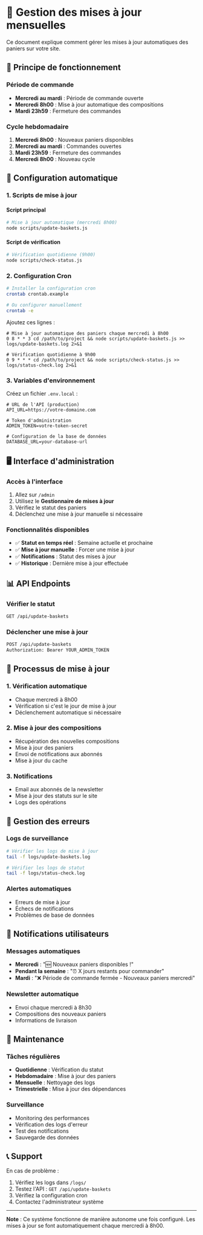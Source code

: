 # 📅 Gestion des mises à jour mensuelles

Ce document explique comment gérer les mises à jour automatiques des paniers sur votre site.

## 🎯 Principe de fonctionnement

### Période de commande
- **Mercredi au mardi** : Période de commande ouverte
- **Mercredi 8h00** : Mise à jour automatique des compositions
- **Mardi 23h59** : Fermeture des commandes

### Cycle hebdomadaire
1. **Mercredi 8h00** : Nouveaux paniers disponibles
2. **Mercredi au mardi** : Commandes ouvertes
3. **Mardi 23h59** : Fermeture des commandes
4. **Mercredi 8h00** : Nouveau cycle

## 🔧 Configuration automatique

### 1. Scripts de mise à jour

#### Script principal
```bash
# Mise à jour automatique (mercredi 8h00)
node scripts/update-baskets.js
```

#### Script de vérification
```bash
# Vérification quotidienne (9h00)
node scripts/check-status.js
```

### 2. Configuration Cron

```bash
# Installer la configuration cron
crontab crontab.example

# Ou configurer manuellement
crontab -e
```

Ajoutez ces lignes :
```cron
# Mise à jour automatique des paniers chaque mercredi à 8h00
0 8 * * 3 cd /path/to/project && node scripts/update-baskets.js >> logs/update-baskets.log 2>&1

# Vérification quotidienne à 9h00
0 9 * * * cd /path/to/project && node scripts/check-status.js >> logs/status-check.log 2>&1
```

### 3. Variables d'environnement

Créez un fichier `.env.local` :
```env
# URL de l'API (production)
API_URL=https://votre-domaine.com

# Token d'administration
ADMIN_TOKEN=votre-token-secret

# Configuration de la base de données
DATABASE_URL=your-database-url
```

## 🖥️ Interface d'administration

### Accès à l'interface
1. Allez sur `/admin`
2. Utilisez le **Gestionnaire de mises à jour**
3. Vérifiez le statut des paniers
4. Déclenchez une mise à jour manuelle si nécessaire

### Fonctionnalités disponibles
- ✅ **Statut en temps réel** : Semaine actuelle et prochaine
- ✅ **Mise à jour manuelle** : Forcer une mise à jour
- ✅ **Notifications** : Statut des mises à jour
- ✅ **Historique** : Dernière mise à jour effectuée

## 📊 API Endpoints

### Vérifier le statut
```bash
GET /api/update-baskets
```

### Déclencher une mise à jour
```bash
POST /api/update-baskets
Authorization: Bearer YOUR_ADMIN_TOKEN
```

## 🔄 Processus de mise à jour

### 1. Vérification automatique
- Chaque mercredi à 8h00
- Vérification si c'est le jour de mise à jour
- Déclenchement automatique si nécessaire

### 2. Mise à jour des compositions
- Récupération des nouvelles compositions
- Mise à jour des paniers
- Envoi de notifications aux abonnés
- Mise à jour du cache

### 3. Notifications
- Email aux abonnés de la newsletter
- Mise à jour des statuts sur le site
- Logs des opérations

## 🚨 Gestion des erreurs

### Logs de surveillance
```bash
# Vérifier les logs de mise à jour
tail -f logs/update-baskets.log

# Vérifier les logs de statut
tail -f logs/status-check.log
```

### Alertes automatiques
- Erreurs de mise à jour
- Échecs de notifications
- Problèmes de base de données

## 📱 Notifications utilisateurs

### Messages automatiques
- **Mercredi** : "🆕 Nouveaux paniers disponibles !"
- **Pendant la semaine** : "⏰ X jours restants pour commander"
- **Mardi** : "❌ Période de commande fermée - Nouveaux paniers mercredi"

### Newsletter automatique
- Envoi chaque mercredi à 8h30
- Compositions des nouveaux paniers
- Informations de livraison

## 🔧 Maintenance

### Tâches régulières
- **Quotidienne** : Vérification du statut
- **Hebdomadaire** : Mise à jour des paniers
- **Mensuelle** : Nettoyage des logs
- **Trimestrielle** : Mise à jour des dépendances

### Surveillance
- Monitoring des performances
- Vérification des logs d'erreur
- Test des notifications
- Sauvegarde des données

## 📞 Support

En cas de problème :
1. Vérifiez les logs dans `/logs/`
2. Testez l'API : `GET /api/update-baskets`
3. Vérifiez la configuration cron
4. Contactez l'administrateur système

---

**Note** : Ce système fonctionne de manière autonome une fois configuré. Les mises à jour se font automatiquement chaque mercredi à 8h00.


